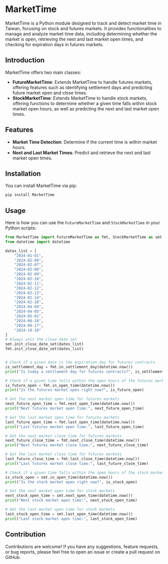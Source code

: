 # MarketTime

MarketTime is a Python module designed to track and detect market time in Taiwan,
focusing on stock and futures markets. It provides functionalities to manage and
analyze market time data, including determining whether the market is open,
retrieving the next and last market open times, and checking for expiration
days in futures markets.

## Introduction

MarketTime offers two main classes:

- **FutureMarketTime**: Extends MarketTime to handle futures markets, offering
features such as identifying settlement days and predicting future market open
and close times.
- **StockMarketTime**: Extends MarketTime to handle stock markets,
offering functions to determine whether a given time falls within
stock market open hours, as well as predicting the next and last market open times.

## Features

- **Market Time Detection**: Determine if the current time is within market hours.
- **Next and Last Market Times**: Predict and retrieve the next and last market
open times.

## Installation

You can install MarketTime via pip:

```bash
pip install MarketTime
```

## Usage

Here is how you can use the `FutureMarketTime` and `StockMarketTime`
in your Python scripts:

```python
from MarketTime import FutureMarketTime as fmt, StockMarketTime as smt
from datetime import datetime

dates_list = [
    "2024-01-01",
    "2024-02-06",
    "2024-02-07",
    "2024-02-08",
    "2024-02-09",
    "2024-02-10",
    "2024-02-11",
    "2024-02-12",
    "2024-02-13",
    "2024-02-14",
    "2024-02-28",
    "2024-04-04",
    "2024-04-05",
    "2024-05-01",
    "2024-06-10",
    "2024-09-17",
    "2024-10-10"
]
# Always init the close date set
smt.init_close_date_set(dates_list)
fmt.init_close_date_set(dates_list)


# Check if a given date is the expiration day for futures contracts
is_settlement_day = fmt.in_settlement_day(datetime.now())
print("Is today a settlement day for futures contracts?", is_settlement_day)

# Check if a given time falls within the open hours of the futures market
is_future_open = fmt.in_open_time(datetime.now())
print("Is the futures market open right now?", is_future_open)

# Get the next market open time for futures markets
next_future_open_time = fmt.next_open_time(datetime.now())
print("Next futures market open time:", next_future_open_time)

# Get the last market open time for futures markets
last_future_open_time = fmt.last_open_time(datetime.now())
print("Last futures market open time:", last_future_open_time)

# Get the next market close time for futures markets
next_future_close_time = fmt.next_close_time(datetime.now())
print("Next futures market close time:", next_future_close_time)

# Get the last market close time for futures markets
last_future_close_time = fmt.last_close_time(datetime.now())
print("Last futures market close time:", last_future_close_time)

# Check if a given time falls within the open hours of the stock market
is_stock_open = smt.in_open_time(datetime.now())
print("Is the stock market open right now?", is_stock_open)

# Get the next market open time for stock markets
next_stock_open_time = smt.next_open_time(datetime.now())
print("Next stock market open time:", next_stock_open_time)

# Get the last market open time for stock markets
last_stock_open_time = smt.last_open_time(datetime.now())
print("Last stock market open time:", last_stock_open_time)
```

## Contribution

Contributions are welcome! If you have any suggestions, feature requests,
or bug reports, please feel free to open an issue or create a pull request on GitHub.
